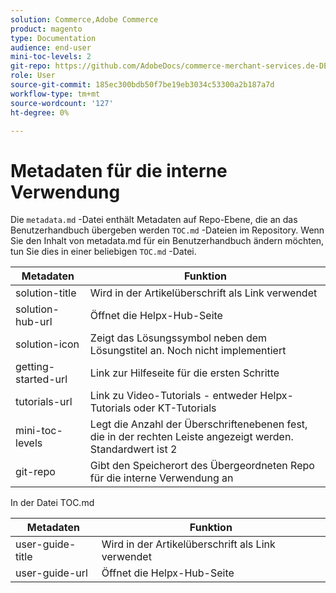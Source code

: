 ```yaml
---
solution: Commerce,Adobe Commerce
product: magento
type: Documentation
audience: end-user
mini-toc-levels: 2
git-repo: https://github.com/AdobeDocs/commerce-merchant-services.de-DE
role: User
source-git-commit: 185ec300bdb50f7be19eb3034c53300a2b187a7d
workflow-type: tm+mt
source-wordcount: '127'
ht-degree: 0%

---
```



# Metadaten für die interne Verwendung

Die `metadata.md` -Datei enthält Metadaten auf Repo-Ebene, die an das Benutzerhandbuch übergeben werden `TOC.md` -Dateien im Repository. Wenn Sie den Inhalt von metadata.md für ein Benutzerhandbuch ändern möchten, tun Sie dies in einer beliebigen `TOC.md` -Datei.

| Metadaten | Funktion |
|--- |--- |
| solution-title | Wird in der Artikelüberschrift als Link verwendet |
| solution-hub-url | Öffnet die Helpx-Hub-Seite |
| solution-icon | Zeigt das Lösungssymbol neben dem Lösungstitel an. Noch nicht implementiert |
| getting-started-url | Link zur Hilfeseite für die ersten Schritte |
| tutorials-url | Link zu Video-Tutorials - entweder Helpx-Tutorials oder KT-Tutorials |
| mini-toc-levels | Legt die Anzahl der Überschriftenebenen fest, die in der rechten Leiste angezeigt werden. Standardwert ist 2 |
| git-repo | Gibt den Speicherort des Übergeordneten Repo für die interne Verwendung an |

In der Datei TOC.md

| Metadaten | Funktion |
|--- |--- |
| user-guide-title | Wird in der Artikelüberschrift als Link verwendet |
| user-guide-url | Öffnet die Helpx-Hub-Seite |

